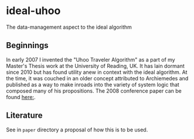 # ideal-uhoo
The data-management aspect to the ideal algorithm

## Beginnings

In early 2007 I invented the "Uhoo Traveler Algorithm" as a part of my Master's Thesis work at the University of Reading, UK. It has lain dormant since 2010 but has found utility anew in context with the ideal algorithm. At the time, it was couched in an older concept attributed to Archiemedes and published as a way to make inroads into the variety of system logic that composed many of his propositions. The 2008 conference paper can be found [here:](https://centaur.reading.ac.uk/1106/).

## Literature

See in `paper` directory a proposal of how this is to be used.
